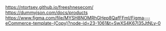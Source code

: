 https://ntortsev.github.io/freeshnesecom/
https://dummyjson.com/docs/products
https://www.figma.com/file/MYSH8NOMRhGHep8QafFFmI/Figma---eCommerce-template-(Copy)?node-id=23-1061&t=SwXS4K67l35JtNLy-0
